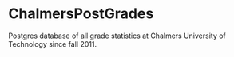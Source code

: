 # ChalmersPostGrades
Postgres database of all grade statistics at Chalmers University of Technology since fall 2011.
